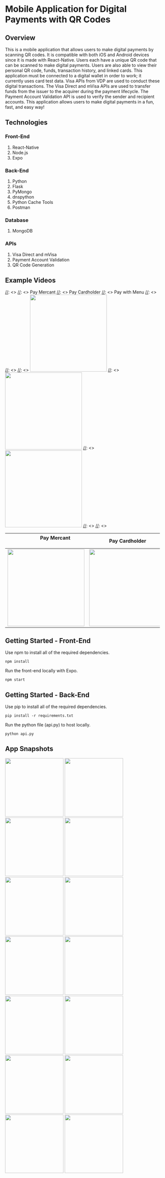 # Mobile Application for Digital Payments with QR Codes

## Overview
This is a mobile application that allows users to make digital payments by scanning QR codes. It is compatible with both iOS and Android devices since it is made with React-Native. Users each have a unique QR code that can be scanned to make digital payments. Users are also able to view their personal QR code, funds, transaction history, and linked cards. This application must be connected to a digital wallet in order to work; it currently uses card test data. Visa APIs from VDP are used to conduct these digital transactions. The Visa Direct and mVisa APIs are used to transfer funds from the issuer to the acquirer during the payment lifecycle. The Payment Account Validation API is used to verify the sender and recipient accounts. This application allows users to make digital payments in a fun, fast, and easy way! 

## Technologies

### Front-End
1. React-Native
2. Node.js
3. Expo

### Back-End
1. Python
2. Flask
3. PyMongo
4. dnspython
5. Python Cache Tools
4. Postman

### Database
1. MongoDB

### APIs
1. Visa Direct and mVisa
2. Payment Account Validation
3. QR Code Generation

## Example Videos
[//]:<table>
[//]: <>  <tr>
[//]: <>    <td>Pay Mercant</td>
[//]: <>    <td>Pay Cardholder</td>
[//]: <>    <td>Pay with Menu</td>
[//]: <>  </tr>
[//]: <>  <tr>
[//]: <>    <td><img src="https://github.com/MyNameIsAditya/QRPayment_MobileApp/blob/master/readme_resources/Merchant.gif" width=250></td>
[//]: <>    <td><img src="https://github.com/MyNameIsAditya/QRPayment_MobileApp/blob/master/readme_resources/P2P.gif" width=250></td>
[//]: <>    <td><img src="https://github.com/MyNameIsAditya/QRPayment_MobileApp/blob/master/readme_resources/Menu.gif" width=250></td>
[//]: <>  </tr>
[//]: <></table>

| &nbsp; &nbsp; &nbsp; &nbsp; &nbsp; &nbsp; &nbsp; &nbsp; &nbsp; &nbsp; &nbsp; &nbsp; Pay Mercant &nbsp; &nbsp; &nbsp; &nbsp; &nbsp; &nbsp; &nbsp; &nbsp; &nbsp; &nbsp; &nbsp; &nbsp; | &nbsp; &nbsp; Pay Cardholder &nbsp; &nbsp; | &nbsp; &nbsp; Pay with Menu &nbsp; &nbsp; |
|     :---:      |     :---:      |     :---:      |
| <img src="https://github.com/MyNameIsAditya/QRPayment_MobileApp/blob/master/readme_resources/Merchant.gif" width=250> | <img src="https://github.com/MyNameIsAditya/QRPayment_MobileApp/blob/master/readme_resources/P2P.gif" width=250> | <img src="https://github.com/MyNameIsAditya/QRPayment_MobileApp/blob/master/readme_resources/Menu.gif" width=250> |

## Getting Started - Front-End
Use npm to install all of the required dependencies.
```
npm install
```

Run the front-end locally with Expo.
```
npm start
```

## Getting Started - Back-End
Use pip to install all of the required dependencies.
```
pip install -r requirements.txt
```

Run the python file (api.py) to host locally.
```
python api.py
```

## App Snapshots
<img src="https://github.com/MyNameIsAditya/QRPayment_MobileApp/blob/master/readme_resources/IMG_7778.PNG" width="190"> <img src="https://github.com/MyNameIsAditya/QRPayment_MobileApp/blob/master/readme_resources/IMG_7779.PNG" width="190"> <img src="https://github.com/MyNameIsAditya/QRPayment_MobileApp/blob/master/readme_resources/IMG_7780.PNG" width="190"> <img src="https://github.com/MyNameIsAditya/QRPayment_MobileApp/blob/master/readme_resources/IMG_7781.PNG" width="190"> <img src="https://github.com/MyNameIsAditya/QRPayment_MobileApp/blob/master/readme_resources/IMG_7782.PNG" width="190"> <img src="https://github.com/MyNameIsAditya/QRPayment_MobileApp/blob/master/readme_resources/IMG_7783.PNG" width="190"> <img src="https://github.com/MyNameIsAditya/QRPayment_MobileApp/blob/master/readme_resources/IMG_7784.PNG" width="190"> <img src="https://github.com/MyNameIsAditya/QRPayment_MobileApp/blob/master/readme_resources/IMG_7785.PNG" width="190"> <img src="https://github.com/MyNameIsAditya/QRPayment_MobileApp/blob/master/readme_resources/IMG_7786.PNG" width="190"> <img src="https://github.com/MyNameIsAditya/QRPayment_MobileApp/blob/master/readme_resources/IMG_7787.PNG" width="190"> <img src="https://github.com/MyNameIsAditya/QRPayment_MobileApp/blob/master/readme_resources/IMG_7788.PNG" width="190"> <img src="https://github.com/MyNameIsAditya/QRPayment_MobileApp/blob/master/readme_resources/IMG_7789.PNG" width="190"> <img src="https://github.com/MyNameIsAditya/QRPayment_MobileApp/blob/master/readme_resources/IMG_7791.PNG" width="190"> <img src="https://github.com/MyNameIsAditya/QRPayment_MobileApp/blob/master/readme_resources/IMG_7793.PNG" width="190"> 
